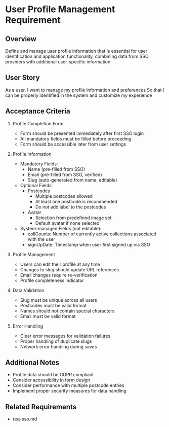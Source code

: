 # User Profile Management Requirement

## Overview

Define and manage user profile information that is essential for user identification and application functionality, combining data from SSO providers with additional user-specific information.

## User Story

As a user,
I want to manage my profile information and preferences
So that I can be properly identified in the system and customize my experience

## Acceptance Criteria

1. Profile Completion Form

   - Form should be presented immediately after first SSO login
   - All mandatory fields must be filled before proceeding
   - Form should be accessible later from user settings

2. Profile Information

   - Mandatory Fields:
     - Name (pre-filled from SSO)
     - Email (pre-filled from SSO, verified)
     - Slug (auto-generated from name, editable)
   - Optional Fields:
     - Postcodes
       - Multiple postcodes allowed
       - At least one postcode is recommended
       - Do not add label to the postcodes
     - Avatar
       - Selection from predefined image set
       - Default avatar if none selected
   - System-managed Fields (not editable):
     - collCounts: Number of currently active collections associated with the user
     - signUpDate: Timestamp when user first signed up via SSO

3. Profile Management

   - Users can edit their profile at any time
   - Changes to slug should update URL references
   - Email changes require re-verification
   - Profile completeness indicator

4. Data Validation

   - Slug must be unique across all users
   - Postcodes must be valid format
   - Names should not contain special characters
   - Email must be valid format

5. Error Handling
   - Clear error messages for validation failures
   - Proper handling of duplicate slugs
   - Network error handling during saves

## Additional Notes

- Profile data should be GDPR compliant
- Consider accessibility in form design
- Consider performance with multiple postcode entries
- Implement proper security measures for data handling

## Related Requirements

- req-sso.md
